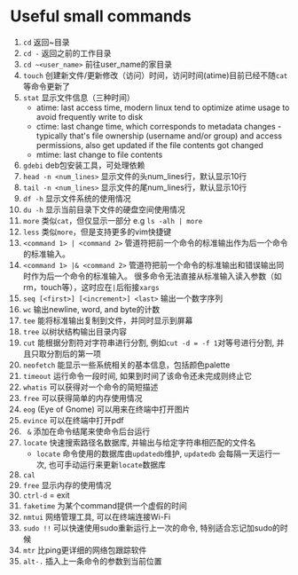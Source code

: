 # Useful small commands
1. `cd` 返回~目录
2. `cd -` 返回之前的工作目录
3. `cd ~<user_name>` 前往user_name的家目录
4. `touch` 创建新文件/更新修改（访问）时间，访问时间(atime)目前已经不随`cat`等命令更新了
5. `stat` 显示文件信息（三种时间）
    * atime: last access time, modern linux tend to optimize atime usage to avoid frequently write to disk
    * ctime: last change time, which corresponds to metadata changes - typically that's file ownership (username and/or group) and access permissions, 
      also get updated if the file contents got changed
    * mtime: last change to file contents
6. `gdebi` deb包安装工具，可处理依赖
7. `head -n <num_lines>` 显示文件的头num_lines行，默认显示10行
8. `tail -n <num_lines>` 显示文件的尾num_lines行，默认显示10行
9. `df -h` 显示文件系统的使用情况
10. `du -h` 显示当前目录下文件的硬盘空间使用情况
11. `more` 类似`cat`，但仅显示一部分 e.g `ls -alh | more`
12. `less` 类似`more`，但是支持更多的vim快捷键
13. `<command 1> | <command 2>` 管道符把前一个命令的标准输出作为后一个命令的标准输入。
14. `<command 1> |& <command 2>` 管道符把前一个命令的标准输出和错误输出同时作为后一个命令的标准输入。
    很多命令无法直接从标准输入读入参数（如rm，touch等），这时应在`|`后衔接`xargs`
15. `seq [<first>] [<increment>] <last>` 输出一个数字序列
16. `wc` 输出newline, word, and byte的计数
17. `tee` 能将标准输出复制到文件，并同时显示到屏幕
18. `tree` 以树状结构输出目录内容
19. `cut` 能根据分割符对字符串进行分割, 例如`cut -d = -f 1`对等号进行分割, 并且只取分割后的第一项
20. `neofetch` 能显示一些系统相关的基本信息，包括颜色palette
21. `timeout` 运行命令一段时间, 如果到时间了该命令还未完成则终止它
22. `whatis` 可以获得对一个命令的简短描述
23. `free` 可以获得简单的内存使用情况
24. `eog` (Eye of Gnome) 可以用来在终端中打开图片
25. `evince` 可以在终端中打开pdf
26. ` &` 添加在命令结尾来使命令后台运行
27. `locate` 快速搜索路径名数据库, 并输出与给定字符串相匹配的文件名
    - `locate` 命令使用的数据库由`updatedb`维护, `updatedb` 会每隔一天运行一次, 也可手动运行来更新`locate`数据库
28. `cal`
29. `free` 显示内存的使用情况
30. `ctrl-d` = exit
31. `faketime` 为某个command提供一个虚假的时间
32. `nmtui` 网络管理工具, 可以在终端连接Wi-Fi
33. `sudo !!` 可以快速使用sudo重新运行上一次的命令, 特别适合忘记加sudo的时候
34. `mtr` 比ping更详细的网络包跟踪软件
35. `alt-.` 插入上一条命令的参数到当前位置

